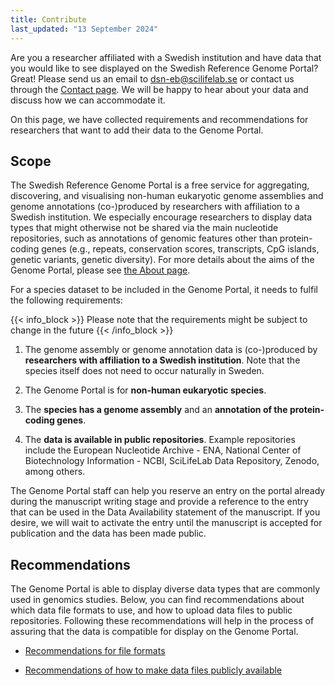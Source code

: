 ```yaml
---
title: Contribute
last_updated: "13 September 2024"
---
```


Are you a researcher affiliated with a Swedish institution and have data that you would like to see displayed on the Swedish Reference Genome Portal? Great! Please send us an email to [dsn-eb@scilifelab.se](mailto:dsn-eb@scilifelab.se) or contact us through the <a href="/contact">Contact page</a>. We will be happy to hear about your data and discuss how we can accommodate it.

On this page, we have collected requirements and recommendations for researchers that want to add their data to the Genome Portal.

## Scope

The Swedish Reference Genome Portal is a free service for aggregating, discovering, and visualising non-human eukaryotic genome assemblies and genome annotations (co-)produced by researchers with affiliation to a Swedish institution. We especially encourage researchers to display data types that might otherwise not be shared via the main nucleotide repositories, such as annotations of genomic features other than protein-coding genes (e.g., repeats, conservation scores, transcripts, CpG islands, genetic variants, genetic diversity). For more details about the aims of the Genome Portal, please see [the About page](/about).

For a species dataset to be included in the Genome Portal, it needs to fulfil the following requirements:

{{< info_block >}}
Please note that the requirements might be subject to change in the future
{{< /info_block >}}

1. The genome assembly or genome annotation data is (co-)produced by **researchers with affiliation to a Swedish institution**. Note that the species itself does not need to occur naturally in Sweden.

2. The Genome Portal is for **non-human eukaryotic species**.

3. The **species has a genome assembly** and an **annotation of the protein-coding genes**.

4. The **data is available in public repositories**. Example repositories include the European Nucleotide Archive - ENA, National Center of Biotechnology Information - NCBI, SciLifeLab Data Repository, Zenodo, among others.

The Genome Portal staff can help you reserve an entry on the portal already during the manuscript writing stage and provide a reference to the entry that can be used in the Data Availability statement of the manuscript. If you desire, we will wait to activate the entry until the manuscript is accepted for publication and the data has been made public.

## Recommendations

The Genome Portal is able to display diverse data types that are commonly used in genomics studies. Below, you can find recommendations about which data file formats to use, and how to upload data files to public repositories. Following these recommendations will help in the process of assuring that the data is compatible for display on the Genome Portal.

* <a href="/contribute/recommendations_for_file_formats">Recommendations for file formats</a>

* <a href="/contribute/recommendations_for_making_data_public">Recommendations of how to make data files publicly available</a>
